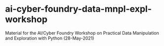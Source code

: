 # ai-cyber-foundry-data-mnpl-expl-workshop
Material for the AI/Cyber Foundry Workshop on Practical Data Manipulation and Exploration with Python (28-May-2021)
